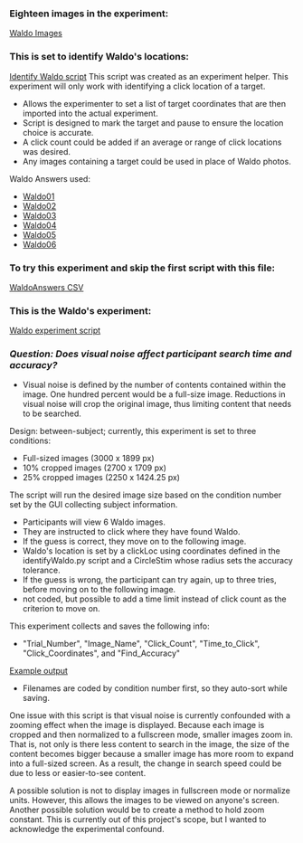 ### Eighteen images in the experiment:
[Waldo Images](https://github.com/KelseyBrick/PSYCHO-403-Fall-2022/tree/main/Experiment/images)

### This is set to identify Waldo's locations:
[Identify Waldo script](https://github.com/KelseyBrick/PSYCHO-403-Fall-2022/blob/main/Experiment/identifyWaldo.py)
This script was created as an experiment helper. This experiment will only work with identifying a click location of a target. 
* Allows the experimenter to set a list of target coordinates that are then imported into the actual experiment.
* Script is designed to mark the target and pause to ensure the location choice is accurate.
* A click count could be added if an average or range of click locations was desired. 
* Any images containing a target could be used in place of Waldo photos.

Waldo Answers used: 
* [Waldo01](https://www.deviantart.com/where-is-waldo-wally/art/Where-s-Waldo-Book-1-Scene-2-789863105)
* [Waldo02](https://www.deviantart.com/where-is-waldo-wally/art/Where-s-Waldo-Book-1-Scene-3-789863397)
* [Waldo03](https://www.deviantart.com/where-is-waldo-wally/art/Where-s-Waldo-Book-1-Scene-7-789864742)
* [Waldo04](https://www.deviantart.com/where-is-waldo-wally/art/Where-s-Waldo-In-Hollywood-Book-4-Scene-11-462458877)
* [Waldo05](https://www.deviantart.com/where-is-waldo-wally/art/Where-s-Waldo-Now-Book-2-Scene-12-462401664)
* [Waldo06](https://www.deviantart.com/where-is-waldo-wally/art/Where-s-Waldo-The-Wonder-Book-Book-5-S2-464390635)

### To try this experiment and skip the first script with this file:
[WaldoAnswers CSV](https://github.com/KelseyBrick/PSYCHO-403-Fall-2022/blob/main/Experiment/experimentData/waldoLocations.csv)

### This is the Waldo's experiment:
[Waldo experiment script](https://github.com/KelseyBrick/PSYCHO-403-Fall-2022/blob/main/Experiment/waldoExp_v3.py)

### *Question: Does visual noise affect participant search time and accuracy?*
* Visual noise is defined by the number of contents contained within the image. One hundred percent would be a full-size image. Reductions in visual noise will crop the original image, thus limiting content that needs to be searched.

Design: between-subject; currently, this experiment is set to three conditions:
  * Full-sized images (3000 x 1899 px)
  * 10% cropped images (2700 x 1709 px)
  * 25% cropped images (2250 x 1424.25 px)

The script will run the desired image size based on the condition number set by the GUI collecting subject information.
* Participants will view 6 Waldo images.
* They are instructed to click where they have found Waldo.
* If the guess is correct, they move on to the following image.
 * Waldo's location is set by a clickLoc using coordinates defined in the identifyWaldo.py script and a CircleStim whose radius sets the accuracy tolerance.
* If the guess is wrong, the participant can try again, up to three tries, before moving on to the following image.
 * not coded, but possible to add a time limit instead of click count as the criterion to move on.

This experiment collects and saves the following info:
* "Trial_Number", "Image_Name", "Click_Count", "Time_to_Click", "Click_Coordinates", and "Find_Accuracy"

[Example output](https://github.com/KelseyBrick/PSYCHO-403-Fall-2022/blob/main/Experiment/experimentData/2_1_outputFile.csv)
* Filenames are coded by condition number first, so they auto-sort while saving.

One issue with this script is that visual noise is currently confounded with a zooming effect when the image is displayed. Because each image is cropped and then normalized to a fullscreen mode, smaller images zoom in. That is, not only is there less content to search in the image, the size of the content becomes bigger because a smaller image has more room to expand into a full-sized screen. As a result, the change in search speed could be due to less or easier-to-see content.

A possible solution is not to display images in fullscreen mode or normalize units. However, this allows the images to be viewed on anyone's screen. Another possible solution would be to create a method to hold zoom constant. This is currently out of this project's scope, but I wanted to acknowledge the experimental confound.





